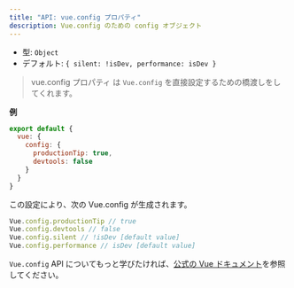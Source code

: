 ```yaml
---
title: "API: vue.config プロパティ"
description: Vue.config のための config オブジェクト
---
```


- 型: `Object`
- デフォルト: `{ silent: !isDev, performance: isDev }`

> vue.config プロパティ は `Vue.config` を直接設定するための橋渡しをしてくれます。


**例**

```js
export default {
  vue: {
    config: {
      productionTip: true,
      devtools: false
    }
  }
}
```

この設定により、次の Vue.config が生成されます。

``` js
Vue.config.productionTip // true
Vue.config.devtools // false
Vue.config.silent // !isDev [default value]
Vue.config.performance // isDev [default value]
```


`Vue.config` API についてもっと学びたければ、[公式の Vue ドキュメント](https://vuejs.org/v2/api/#Global-Config)を参照してください。
